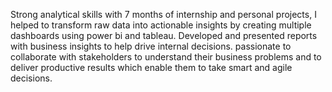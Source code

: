 Strong analytical skills with 7 months of internship and personal projects, I helped to transform raw data into actionable insights by creating multiple dashboards 
using power bi and tableau. Developed and presented reports with business insights to help drive internal decisions. passionate to collaborate with stakeholders to 
understand their business problems and to deliver productive results which enable them to take smart and agile decisions.

